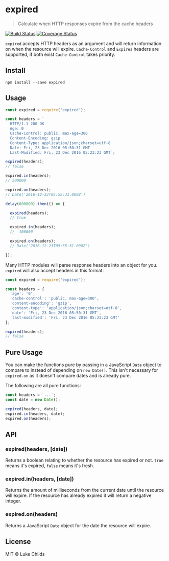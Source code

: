 # expired

> Calculate when HTTP responses expire from the cache headers

[![Build Status](https://travis-ci.org/lukechilds/expired.svg?branch=master)](https://travis-ci.org/lukechilds/expired) [![Coverage Status](https://coveralls.io/repos/github/lukechilds/expired/badge.svg?branch=master)](https://coveralls.io/github/lukechilds/expired?branch=master)

`expired` accepts HTTP headers as an argument and will return information on when the resource will expire. `Cache-Control` and `Expires` headers are supported, if both exist `Cache-Control` takes priority.

## Install

```shell
npm install --save expired
```

## Usage

```js
const expired = require('expired');

const headers = `
  HTTP/1.1 200 OK
  Age: 0
  Cache-Control: public, max-age=300
  Content-Encoding: gzip
  Content-Type: application/json;charset=utf-8
  Date: Fri, 23 Dec 2016 05:50:31 GMT
  Last-Modified: Fri, 23 Dec 2016 05:23:23 GMT`;

expired(headers);
// false

expired.in(headers);
// 500000

expired.on(headers);
// Date('2016-12-23T05:55:31.000Z')

delay(600000).then(() => {

  expired(headers);
  // true

  expired.in(headers);
  // -100000

  expired.on(headers);
  // Date('2016-12-23T05:55:31.000Z')

});
```

Many HTTP modules will parse response headers into an object for you. `expired` will also accept headers in this format:

```js
const expired = require('expired');

const headers = {
  'age': '0',
  'cache-control': 'public, max-age=300',
  'content-encoding': 'gzip',
  'content-type': 'application/json;charset=utf-8',
  'date': 'Fri, 23 Dec 2016 05:50:31 GMT',
  'last-modified': 'Fri, 23 Dec 2016 05:23:23 GMT'
};

expired(headers);
// false
```

## Pure Usage

You can make the functions pure by passing in a JavaScript `Date` object to compare to instead of depending on `new Date()`. This isn't necessary for `expired.on` as it doesn't compare dates and is already pure.

The following are all pure functions:

```js
const headers = `...`;
const date = new Date();

expired(headers, date);
expired.in(headers, date);
expired.on(headers);
```

## API

### expired(headers, [date])

Returns a boolean relating to whether the resource has expired or not. `true` means it's expired, `false` means it's fresh.

### expired.in(headers, [date])

Returns the amount of milliseconds from the current date until the resource will expire. If the resource has already expired it will return a negative integer.

### expired.on(headers)

Returns a JavaScript `Date` object for the date the resource will expire.

## License

MIT © Luke Childs
